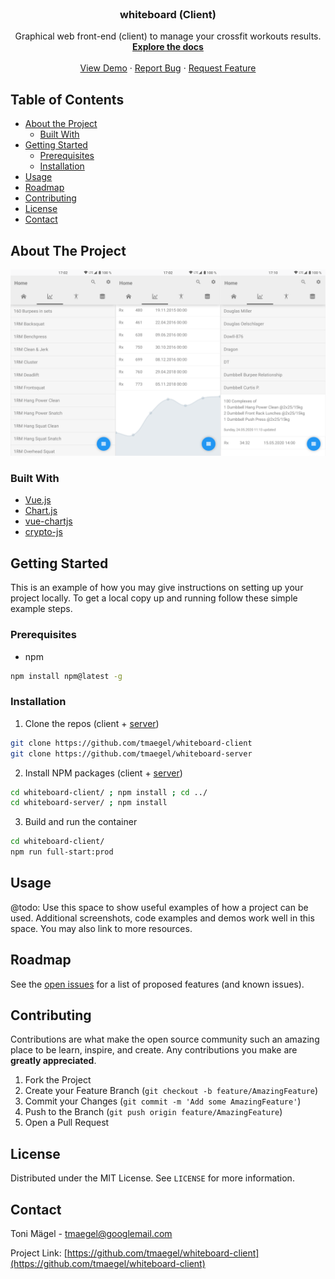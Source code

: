 <!-- PROJECT LOGO -->
<br />
<p align="center">
  <a href="https://github.com/tmaegel/whiteboard-client">
  </a>

  <h3 align="center">whiteboard (Client)</h3>

  <p align="center">
    Graphical web front-end (client) to manage your crossfit workouts results.
    <br />
    <a href="https://github.com/tmaegel/whiteboard-client"><strong>Explore the docs</strong></a>
    <br />
    <br />
    <a href="https://github.com/tmaegel/whiteboard-client">View Demo</a>
    ·
    <a href="https://github.com/tmaegel/whiteboard-client/issues">Report Bug</a>
    ·
    <a href="https://github.com/tmaegel/whiteboard-client/issues">Request Feature</a>
  </p>
</p>


<!-- TABLE OF CONTENTS -->
## Table of Contents

* [About the Project](#about-the-project)
  * [Built With](#built-with)
* [Getting Started](#getting-started)
  * [Prerequisites](#prerequisites)
  * [Installation](#installation)
* [Usage](#usage)
* [Roadmap](#roadmap)
* [Contributing](#contributing)
* [License](#license)
* [Contact](#contact)

<!-- ABOUT THE PROJECT -->
## About The Project

[![whiteboard-client][product-screenshot]](https://github.com/tmaegel/whiteboard-client)


### Built With

* [Vue.js](https://vuejs.org/)
* [Chart.js](https://www.chartjs.org/)
* [vue-chartjs](https://vue-chartjs.org/)
* [crypto-js](https://github.com/brix/crypto-js)

<!-- GETTING STARTED -->
## Getting Started

This is an example of how you may give instructions on setting up your project locally. To get a local copy up and running follow these simple example steps.

### Prerequisites

* npm
```sh
npm install npm@latest -g
```

### Installation

1. Clone the repos (client + [server](https://github.com/tmaegel/whiteboard-server))
```sh
git clone https://github.com/tmaegel/whiteboard-client
git clone https://github.com/tmaegel/whiteboard-server
```
2. Install NPM packages (client + [server](https://github.com/tmaegel/whiteboard-server))
```sh
cd whiteboard-client/ ; npm install ; cd ../
cd whiteboard-server/ ; npm install
```
3. Build and run the container
```sh
cd whiteboard-client/
npm run full-start:prod
```


<!-- USAGE EXAMPLES -->
## Usage

@todo: Use this space to show useful examples of how a project can be used. Additional screenshots, code examples and demos work well in this space. You may also link to more resources.



<!-- ROADMAP -->
## Roadmap

See the [open issues](https://github.com/tmaegel/whiteboard-client/issues) for a list of proposed features (and known issues).



<!-- CONTRIBUTING -->
## Contributing

Contributions are what make the open source community such an amazing place to be learn, inspire, and create. Any contributions you make are **greatly appreciated**.

1. Fork the Project
2. Create your Feature Branch (`git checkout -b feature/AmazingFeature`)
3. Commit your Changes (`git commit -m 'Add some AmazingFeature'`)
4. Push to the Branch (`git push origin feature/AmazingFeature`)
5. Open a Pull Request



<!-- LICENSE -->
## License

Distributed under the MIT License. See `LICENSE` for more information.



<!-- CONTACT -->
## Contact

Toni Mägel - tmaegel@googlemail.com

Project Link: [https://github.com/tmaegel/whiteboard-client](https://github.com/tmaegel/whiteboard-client)

<!-- MARKDOWN LINKS & IMAGES -->
[product-screenshot]: screenshots-whiteboard-client.png
